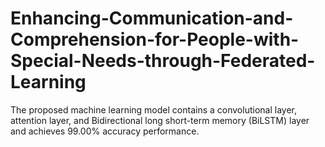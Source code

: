 # Enhancing-Communication-and-Comprehension-for-People-with-Special-Needs-through-Federated-Learning
The proposed machine learning model contains a convolutional layer, attention layer, and Bidirectional long short-term memory (BiLSTM) layer and achieves 99.00% accuracy performance. 
